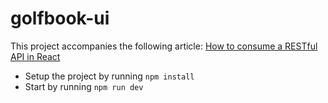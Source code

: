 # golfbook-ui

This project accompanies the following article: [How to consume a RESTful API in React](https://pusher.com/tutorials/consume-restful-api-react)

- Setup the project by running `npm install`
- Start by running `npm run dev`
